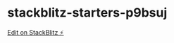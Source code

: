# stackblitz-starters-p9bsuj

[Edit on StackBlitz ⚡️](https://stackblitz.com/edit/stackblitz-starters-p9bsuj)